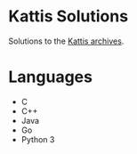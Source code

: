 # Kattis Solutions
Solutions to the [Kattis archives](https://open.kattis.com/).

# Languages
* C
* C++
* Java
* Go
* Python 3
